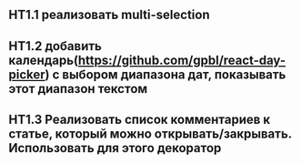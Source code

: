 ## HT1.1 реализовать multi-selection
## HT1.2 добавить календарь(https://github.com/gpbl/react-day-picker) с выбором диапазона дат, показывать этот диапазон текстом
## HT1.3 Реализовать список комментариев к статье, который можно открывать/закрывать. Использовать для этого декоратор